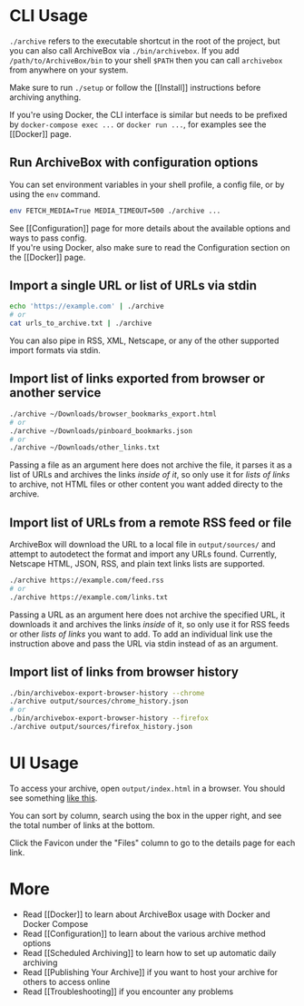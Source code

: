 # CLI Usage

`./archive` refers to the executable shortcut in the root of the project, but you can also call ArchiveBox via `./bin/archivebox`.  If you add `/path/to/ArchiveBox/bin` to your shell `$PATH` then you can call `archivebox` from anywhere on your system.

Make sure to run `./setup` or follow the [[Install]] instructions before archiving anything.

If you're using Docker, the CLI interface is similar but needs to be prefixed by `docker-compose exec ...` or `docker run ...`, for examples see the [[Docker]] page.

## Run ArchiveBox with configuration options
You can set environment variables in your shell profile, a config file, or by using the `env` command.

```bash
env FETCH_MEDIA=True MEDIA_TIMEOUT=500 ./archive ...
```
See [[Configuration]] page for more details about the available options and ways to pass config.  
If you're using Docker, also make sure to read the Configuration section on the [[Docker]] page.

## Import a single URL or list of URLs via stdin
```bash
echo 'https://example.com' | ./archive
# or
cat urls_to_archive.txt | ./archive
```
You can also pipe in RSS, XML, Netscape, or any of the other supported import formats via stdin.

## Import list of links exported from browser or another service

```bash
./archive ~/Downloads/browser_bookmarks_export.html
# or
./archive ~/Downloads/pinboard_bookmarks.json
# or
./archive ~/Downloads/other_links.txt
```

Passing a file as an argument here does not archive the file, it parses it as a list of URLs and archives the links *inside of it*, so only use it for *lists of links* to archive, not HTML files or other content you want added directy to the archive.

## Import list of URLs from a remote RSS feed or file
ArchiveBox will download the URL to a local file in `output/sources/` and attempt to autodetect the format and import any URLs found. Currently, Netscape HTML, JSON, RSS, and plain text links lists are supported.

```bash
./archive https://example.com/feed.rss
# or
./archive https://example.com/links.txt
```

Passing a URL as an argument here does not archive the specified URL, it downloads it and archives the links *inside* of it, so only use it for RSS feeds or other *lists of links* you want to add.  To add an individual link use the instruction above and pass the URL via stdin instead of as an argument.

## Import list of links from browser history
```bash
./bin/archivebox-export-browser-history --chrome
./archive output/sources/chrome_history.json
# or
./bin/archivebox-export-browser-history --firefox
./archive output/sources/firefox_history.json
```

# UI Usage

To access your archive, open `output/index.html` in a browser.  You should see something [like this](https://archive.sweeting.me).

You can sort by column, search using the box in the upper right, and see the total number of links at the bottom.

Click the Favicon under the "Files" column to go to the details page for each link. 


# More

 - Read [[Docker]] to learn about ArchiveBox usage with Docker and Docker Compose
 - Read [[Configuration]] to learn about the various archive method options
 - Read [[Scheduled Archiving]] to learn how to set up automatic daily archiving
 - Read [[Publishing Your Archive]] if you want to host your archive for others to access online
 - Read [[Troubleshooting]] if you encounter any problems